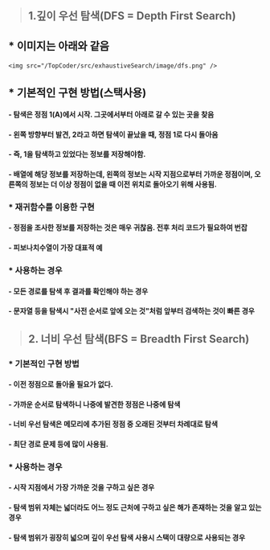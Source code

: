 >## 1.깊이 우선 탐색(DFS = Depth First Search)
##	* 이미지는 아래와 같음
	<img src="/TopCoder/src/exhaustiveSearch/image/dfs.png" />
##	* 기본적인 구현 방법(스택사용)
####		- 탐색은 정점 1(A)에서 시작. 그곳에서부터 아래로 갈 수 있는 곳을 찾음
####		- 왼쪽 방향부터 발견, 2라고 하면 탐색이 끝났을 때, 정점 1로 다시 돌아옴
####		- 즉, 1을 탐색하고 있었다는 정보를 저장해야함.
####		- 배열에 해당 정보를 저장하는데, 왼쪽의 정보는 시작 지점으로부터 가까운 정점이며, 오른쪽의 정보는 더 이상 정점이 없을 때 이전 위치로 돌아오기 위해 사용됨.

###	* 재귀함수를 이용한 구현
####		- 정점을 조사한 정보를 저장하는 것은 매우 귀찮음. 전후 처리 코드가 필요하여 번잡
####		- 피보나치수열이 가장 대표적 예

###	* 사용하는 경우
####		- 모든 경로를 탐색 후 결과를 확인해야 하는 경우
####		- 문자열 등을 탐색시 "사전 순서로 앞에 오는 것"처럼 앞부터 검색하는 것이 빠른 경우

>## 2. 너비 우선 탐색(BFS = Breadth First Search)
###	* 기본적인 구현 방법
####		- 이전 정점으로 돌아올 필요가 없다.
####		- 가까운 순서로 탐색하니 나중에 발견한 정점은 나중에 탐색
####		- 너비 우선 탐색은 메모리에 추가된 정점 중 오래된 것부터 차례대로 탐색
####		- 최단 경로 문제 등에 많이 사용됨.

###	* 사용하는 경우
####		- 시작 지점에서 가장 가까운 것을 구하고 싶은 경우
####		- 탐색 범위 자체는 넓더라도 어느 정도 근처에 구하고 싶은 해가 존재하는 것을 알고 있는 경우
####		- 탐색 범위가 굉장히 넓으며 깊이 우선 탐색 사용시 스택이 대량으로 사용되는 경우